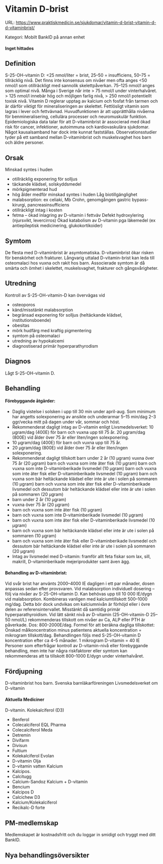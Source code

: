 # Vitamin D-brist

URL: https://www.praktiskmedicin.se/sjukdomar/vitamin-d-brist-vitamin-d-d-vitaminbrist/



Kategori: Mobilt BankID på annan enhet

#### Inget hittades

## Definition

S-25-OH-vitamin D: <25 nmol/liter = brist, 25–50 = insufficiens, 50–75 = tillräcklig nivå.
Det finns inte konsensus om nivåer men ofta anges <50 nmol/l som otillräckligt med sannolik skelettpåverkan. 75–125 nmol/l anges som optimal nivå. Många i Sverige når inte > 75 nmol/l under vinterhalvåret. > 125 nmol/l innebär hög och möjligen farlig nivå, > 250 nmol/l potentiellt toxisk nivå.
Vitamin D reglerar upptag av kalcium och fosfat från tarmen och är därför viktigt för mineraliseringen av skelettet. Fettlösligt vitamin som lagras i lever och fettvävnad. Huvudfunktionen är att upprätthålla nivåerna för benmineralisering, cellulära processer och neuromuskulär funktion. Epidemiologiska data talar för att D-vitaminbrist är associerad med ökad risk för cancer, infektioner, autoimmuna och kardiovaskulära sjukdomar. Något kausalsamband har dock inte kunnat fastställas. Observationsstudier tyder på ett samband mellan D-vitaminbrist och muskelsvaghet hos barn och äldre personer.

## Orsak

Minskad syntes i huden
- otillräcklig exponering för solljus
- täckande klädsel, solskyddsmedel
- mörkpigmenterad hud
- hög ålder medför minskad syntes i huden
Låg biotillgänglighet
- malabsorption: ex celiaki, Mb Crohn, genomgången gastric bypass-kirurgi, pancreasinsufficiens
- otillräckligt intag i kosten
- fetma – ökad inlagring av D-vitamin i fettväv
Defekt hydroxylering (njursvikt, levercirros)
Ökad katabolism av D-vitamin pga läkemedel (ex antiepileptisk medicinering, glukokortikoider)

## Symtom

De flesta med D-vitaminbrist är asymtomatiska. D-vitaminbrist ökar risken för benskörhet och frakturer. Långvarig uttalad D-vitamin-brist kan leda till osteomalaci hos vuxna och rakit hos barn. Associerade symtom är då smärta och ömhet i skelettet, muskelsvaghet, frakturer och gångsvårigheter.

## Utredning

Kontroll av S-25-OH-vitamin-D kan övervägas vid
- osteoporos
- känd/misstänkt malabsorption
- begränsad exponering för solljus (heltäckande klädsel, institutionsboende)
- obesitas
- mörk hudfärg med kraftig pigmentering
- symtom på osteomalaci
- utredning av hypokalcemi
- diagnostiserad primär hyperparathyrodism

## Diagnos

Lågt S-25-OH-vitamin D.

## Behandling

#### Förebyggande åtgärder:

- Daglig vistelse i solsken i upp till 30 min under april-aug. Som minimum har angetts solexponering av ansikte och underarmar 5–15 min/dag 2–3 ggr/vecka mitt på dagen under vår, sommar och höst.
- Rekommenderat dagligt intag av D-vitamin enligt Livsmedelsverket: 10 µgram/dag (400E) för barn och vuxna upp till 75 år. 20 µgram/dag (800E) vid ålder över 75 år eller liten/ingen solexponering.
- 10 µgram/dag (400E) för barn och vuxna upp till 75 år.
- 20 µgram/dag (800E) vid ålder över 75 år eller liten/ingen solexponering.
- Rekommenderat dagligt tillskott barn under 2 år (10 µgram) vuxna över 75 år (20 µgram) barn och vuxna som inte äter fisk (10 µgram) barn och vuxna som inte D-vitaminberikade livsmedel (10 µgram) barn och vuxna som inte äter fisk eller D-vitaminberikade livsmedel (10 µgram) barn och vuxna som bär heltäckande klädsel eller inte är ute i solen på sommaren (10 µgram) barn och vuxna som inte äter fisk eller D-vitaminberikade livsmedel och dessutom bär heltäckande klädsel eller inte är ute i solen på sommaren (20 µgram)
- barn under 2 år (10 µgram)
- vuxna över 75 år (20 µgram)
- barn och vuxna som inte äter fisk (10 µgram)
- barn och vuxna som inte D-vitaminberikade livsmedel (10 µgram)
- barn och vuxna som inte äter fisk eller D-vitaminberikade livsmedel (10 µgram)
- barn och vuxna som bär heltäckande klädsel eller inte är ute i solen på sommaren (10 µgram)
- barn och vuxna som inte äter fisk eller D-vitaminberikade livsmedel och dessutom bär heltäckande klädsel eller inte är ute i solen på sommaren (20 µgram)
- Intag av livsmedel med D-vitamin: framför allt feta fiskar som lax, sill, makrill, D-vitaminberikade mejeriprodukter samt även ägg.

#### Behandling av D-vitaminbrist:

Vid svår brist har använts 2000–4000 IE dagligen i ett par månader, dosen anpassas sedan efter provsvaren. Vid malabsorption individuell dosering – följ via nivåer av S-25-OH-vitamin D. Kan behövas upp till 10 000 IE/dygn vid malabsorption. Kombineras vanligen med kalciumtillskott 500–1000 mg/dag. Detta bör dock undvikas om kalciumnivån är förhöjd eller i övre delen av referensintervallet. Misstänkt då samtidig primär hyperparathyroidism.
Vid lätt sänkt nivå av D-vitamin (25-OH-vitamin-D 25–50 nmol/L) rekommenderas tillskott om nivåer av Ca, ALP eller PTH är påverkade. Dos: 800-2000E/dag.
Formel för att beräkna dagliga tillskottet: Önskad målkoncentration minus patientens aktuella koncentration = mikrogram tillskott/dag. Behandlingen följs med S-25-OH-vitamin D koncentration efter ca 4–5 månader.
1 mikrogram D-vitamin = 40 IE
Personer som efterfrågar kontroll av D-vitamin-nivå eller förebyggande behandling, men inte har några riskfaktorer eller symtom kan rekommenderas att ta tillskott 800–1000 E/dygn under vinterhalvåret.

## Fördjupning

D-vitaminbrist hos barn. Svenska barnläkarföreningen
Livsmedelsverket om D-vitamin

#### Aktuella Mediciner

D-vitamin. Kolekalciferol (D3)
- Benferol
- Colecalciferol EQL Pharma
- Colecalciferol Meda
- Detremin
- Divifarm
- Divisun
- Fultium
- Kolekalciferol Evolan
- D-vitamin Olja
- D-vitamin vatten
Kalcium
- Kalcipos.
- Calcitugg
- Calcium-Sandoz
Kalcium + D-vitamin
- Bencium
- Kalcipos D
- Calcichew D3
- Kalcium/Kolekalciferol
- Recikalc-D forte

## PM-medlemskap

Medlemskapet är kostnadsfritt och du loggar in smidigt och tryggt med ditt BankID.

## Nya behandlingsöversikter

